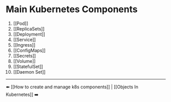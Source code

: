 # Main Kubernetes Components 
1) [[Pod]]
2) [[ReplicaSets]]
3) [[Deployment]]
4) [[Service]]
5) [[Ingress]]
6) [[ConfigMaps]]
7) [[Secrets]]
8) [[Volume]]
9) [[StatefulSet]]  
10) [[Daemon Set]]
---
⬅️ [[How to create and manage k8s components]] | [[Objects In Kubernetes]] ➡️
